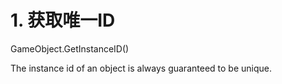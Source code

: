 # 1. 获取唯一ID
GameObject.GetInstanceID()

The instance id of an object is always guaranteed to be unique.

